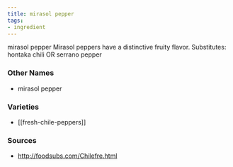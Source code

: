 ```yaml
---
title: mirasol pepper
tags:
- ingredient
---
```

mirasol pepper Mirasol peppers have a distinctive fruity flavor. Substitutes: hontaka chili OR serrano pepper

### Other Names

* mirasol pepper

### Varieties

* [[fresh-chile-peppers]]

### Sources
* http://foodsubs.com/Chilefre.html
